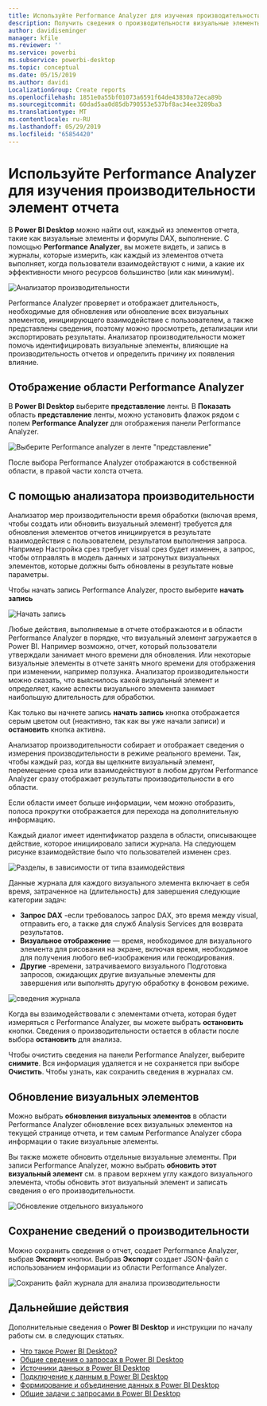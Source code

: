 ```yaml
---
title: Используйте Performance Analyzer для изучения производительности элемент отчета в Power BI Desktop
description: Получить сведения о производительности визуальные элементы и элементы отчетов с точки зрения использования ресурсов и скорость реагирования
author: davidiseminger
manager: kfile
ms.reviewer: ''
ms.service: powerbi
ms.subservice: powerbi-desktop
ms.topic: conceptual
ms.date: 05/15/2019
ms.author: davidi
LocalizationGroup: Create reports
ms.openlocfilehash: 1851e0a55bf01073a6591f64de43830a72eca89b
ms.sourcegitcommit: 60dad5aa0d85db790553e537bf8ac34ee3289ba3
ms.translationtype: MT
ms.contentlocale: ru-RU
ms.lasthandoff: 05/29/2019
ms.locfileid: "65854420"
---
```

# <a name="use-performance-analyzer-to-examine-report-element-performance"></a>Используйте Performance Analyzer для изучения производительности элемент отчета

В **Power BI Desktop** можно найти out, каждый из элементов отчета, такие как визуальные элементы и формулы DAX, выполнение. С помощью **Performance Analyzer**, вы можете видеть, и запись в журналы, которые измерить, как каждый из элементов отчета выполняет, когда пользователи взаимодействуют с ними, а какие их эффективности много ресурсов большинство (или как минимум).

![Анализатор производительности](media/desktop-performance-analyzer/performance-analyzer-01.png)

Performance Analyzer проверяет и отображает длительность, необходимые для обновления или обновление всех визуальных элементов, инициирующего взаимодействие с пользователем, а также представлены сведения, поэтому можно просмотреть, детализации или экспортировать результаты. Анализатор производительности может помочь идентифицировать визуальные элементы, влияющие на производительность отчетов и определить причину их появления влияние.

## <a name="displaying-the-performance-analyzer-pane"></a>Отображение области Performance Analyzer

В **Power BI Desktop** выберите **представление** ленты. В **Показать** область **представление** ленты, можно установить флажок рядом с полем **Performance Analyzer** для отображения панели Performance Analyzer.

![Выберите Performance analyzer в ленте "представление"](media/desktop-performance-analyzer/performance-analyzer-02.png)

После выбора Performance Analyzer отображаются в собственной области, в правой части холста отчета.

## <a name="using-performance-analyzer"></a>С помощью анализатора производительности

Анализатор мер производительности время обработки (включая время, чтобы создать или обновить визуальный элемент) требуется для обновления элементов отчетов инициируется в результате взаимодействия с пользователем, результатом выполнения запроса. Например Настройка срез требует visual срез будет изменен, а запрос, чтобы отправлять в модель данных и затронутых визуальных элементов, которые должны быть обновлены в результате новые параметры. 

Чтобы начать запись Performance Analyzer, просто выберите **начать запись**

![Начать запись](media/desktop-performance-analyzer/performance-analyzer-03.png)

Любые действия, выполняемые в отчете отображаются и в области Performance Analyzer в порядке, что визуальный элемент загружается в Power BI. Например возможно, отчет, который пользователи утверждали занимает много времени для обновления. Или некоторые визуальные элементы в отчете занять много времени для отображения при изменении, например ползунка. Анализатор производительности можно сказать, что выяснилось какой визуальный элемент и определяет, какие аспекты визуального элемента занимает наибольшую длительность для обработки. 

Как только вы начнете запись **начать запись** кнопка отображается серым цветом out (неактивно, так как вы уже начали записи) и **остановить** кнопка активна. 

Анализатор производительности собирает и отображает сведения о измерения производительности в режиме реального времени. Так, чтобы каждый раз, когда вы щелкните визуальный элемент, перемещение среза или взаимодействуют в любом другом Performance Analyzer сразу отображает результаты производительности в его области.

Если области имеет больше информации, чем можно отобразить, полоса прокрутки отображается для перехода на дополнительную информацию.

Каждый диалог имеет идентификатор раздела в области, описывающее действие, которое инициировало записи журнала. На следующем рисунке взаимодействие было что пользователей изменен срез.

![Разделы, в зависимости от типа взаимодействия](media/desktop-performance-analyzer/performance-analyzer-04.png)

Данные журнала для каждого визуального элемента включает в себя время, затраченное на (длительность) для завершения следующие категории задач:

* **Запрос DAX** -если требовалось запрос DAX, это время между visual, отправить его, а также для служб Analysis Services для возврата результатов.
* **Визуальное отображение** — время, необходимое для визуального элемента для рисования на экране, включая время, необходимое для получения любого веб-изображения или геокодирования. 
* **Другие** -времени, затрачиваемого визуального Подготовка запросов, ожидающих другие визуальные элементы для завершения или выполнять другую обработку в фоновом режиме.

![сведения журнала](media/desktop-performance-analyzer/performance-analyzer-06.png)

Когда вы взаимодействовали с элементами отчета, которая будет измеряться с Performance Analyzer, вы можете выбрать **остановить** кнопки. Сведения о производительности остается в области после выбора **остановить** для анализа.

Чтобы очистить сведения на панели Performance Analyzer, выберите **снимите**. Вся информация удаляется и не сохраняется при выборе **Очистить**. Чтобы узнать, как сохранить сведения в журналах см. 

## <a name="refreshing-visuals"></a>Обновление визуальных элементов

Можно выбрать **обновления визуальных элементов** в области Performance Analyzer обновление всех визуальных элементов на текущей странице отчета, и тем самым Performance Analyzer сбора информации о такие визуальные элементы.

Вы также можете обновить отдельные визуальные элементы. При записи Performance Analyzer, можно выбрать **обновить этот визуальный элемент** см. в правом верхнем углу каждого визуального элемента, чтобы обновить этот визуальный элемент и записать сведения о его производительности.

![Обновление отдельного визуального](media/desktop-performance-analyzer/performance-analyzer-07.png)

## <a name="saving-performance-information"></a>Сохранение сведений о производительности

Можно сохранить сведения о отчет, создает Performance Analyzer, выбрав **Экспорт** кнопки. Выбрав **Экспорт** создает JSON-файл с использованием информации из области Performance Analyzer. 

![Сохранить файл журнала для анализа производительности](media/desktop-performance-analyzer/performance-analyzer-05.png)


## <a name="next-steps"></a>Дальнейшие действия
Дополнительные сведения о **Power BI Desktop** и инструкции по началу работы см. в следующих статьях.

* [Что такое Power BI Desktop?](desktop-what-is-desktop.md)
* [Общие сведения о запросах в Power BI Desktop](desktop-query-overview.md)
* [Источники данных в Power BI Desktop](desktop-data-sources.md)
* [Подключение к данным в Power BI Desktop](desktop-connect-to-data.md)
* [Формирование и объединение данных в Power BI Desktop](desktop-shape-and-combine-data.md)
* [Общие задачи с запросами в Power BI Desktop](desktop-common-query-tasks.md)   

